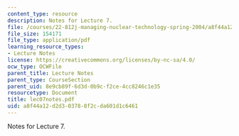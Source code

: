 ```yaml
---
content_type: resource
description: Notes for Lecture 7.
file: /courses/22-812j-managing-nuclear-technology-spring-2004/a8f44a12d2d303788f2cda601d1c6461_lec07notes.pdf
file_size: 154171
file_type: application/pdf
learning_resource_types:
- Lecture Notes
license: https://creativecommons.org/licenses/by-nc-sa/4.0/
ocw_type: OCWFile
parent_title: Lecture Notes
parent_type: CourseSection
parent_uid: 8e9cb89f-6d3d-0b9c-f2ce-4cc8246c1e35
resourcetype: Document
title: lec07notes.pdf
uid: a8f44a12-d2d3-0378-8f2c-da601d1c6461
---
```

Notes for Lecture 7.